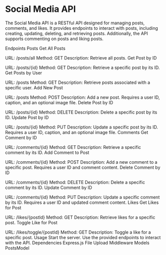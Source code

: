 # Social Media API
The Social Media API is a RESTful API designed for managing posts, comments, and likes. It provides endpoints to interact with posts, including creating, updating, deleting, and retrieving posts. Additionally, the API supports commenting on posts and liking posts.

Endpoints
Posts
Get All Posts

URL: /posts/all
Method: GET
Description: Retrieve all posts.
Get Post by ID

URL: /posts/{id}
Method: GET
Description: Retrieve a specific post by its ID.
Get Posts by User

URL: /posts
Method: GET
Description: Retrieve posts associated with a specific user.
Add New Post

URL: /posts
Method: POST
Description: Add a new post. Requires a user ID, caption, and an optional image file.
Delete Post by ID

URL: /posts/{id}
Method: DELETE
Description: Delete a specific post by its ID.
Update Post by ID

URL: /posts/{id}
Method: PUT
Description: Update a specific post by its ID. Requires a user ID, caption, and an optional image file.
Comments
Get Comment by ID

URL: /comments/{id}
Method: GET
Description: Retrieve a specific comment by its ID.
Add Comment to Post

URL: /comments/{id}
Method: POST
Description: Add a new comment to a specific post. Requires a user ID and comment content.
Delete Comment by ID

URL: /comments/{id}
Method: DELETE
Description: Delete a specific comment by its ID.
Update Comment by ID

URL: /comments/{id}
Method: PUT
Description: Update a specific comment by its ID. Requires a user ID and updated comment content.
Likes
Get Likes for Post

URL: /likes/{postId}
Method: GET
Description: Retrieve likes for a specific post.
Toggle Like for Post

URL: /likes/toggle/{postId}
Method: GET
Description: Toggle a like for a specific post.
Usage
Start the server.
Use the provided endpoints to interact with the API.
Dependencies
Express.js
File Upload Middleware
Models
PostsModel

